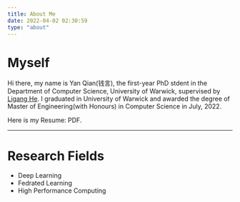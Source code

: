 ```yaml
---
title: About Me
date: 2022-04-02 02:30:59
type: "about"
---
```


# Myself

Hi there, my name is Yan Qian(钱言), the first-year PhD stdent in the Department of Computer Science, University of Warwick, supervised by [Ligang He](https://warwick.ac.uk/fac/sci/dcs/people/ligang_he/). I graduated in University of Warwick and awarded the degree of Master of Engineering(with Honours) in Computer Science in July, 2022.

Here is my Resume: <a hrerf="qianyxxx.github.io/files/Resume.pdf" target="_blank">PDF.</a>

---

# Research Fields

- Deep Learning
- Fedrated Learning
- High Performance Computing
